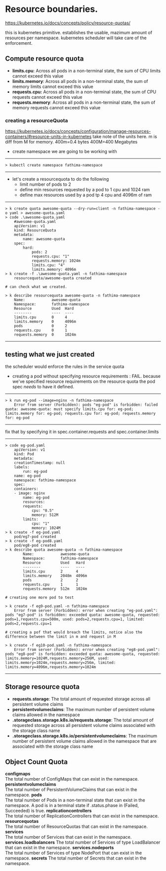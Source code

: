 # Resource boundaries.

https://kubernetes.io/docs/concepts/policy/resource-quotas/

this is kubernetes primitive. 
establishes the usable, mazimum amount of resources per namespace. 
kubernetes scheduler will take care of the enforcement.

## Compute resource quota


* **limits.cpu**:
     Across all pods in a non-terminal state, the sum of CPU limits cannot exceed this value
* **limits.memory**:
     Across all pods in a non-terminal state, the sum of memory limits cannot exceed this value
* **requests.cpu:** 
     Across all pods in a non-terminal state, the sum of CPU requests cannot exceed this value
* **requests.memory**:
     Across all pods in a non-terminal state, the sum of memory requests cannot exceed this value

### creating a resourceQuota

<https://kubernetes.io/docs/concepts/configuration/manage-resources-containers/#resource-units-in-kubernetes> take note of the units here. m is diff from M for memory.
400m=0.4 bytes
400M=400 Megabytes

- create namespace we are going to be working with 

---
    > kubectl create namespace fathima-namespace
---

- let's create a resourcequota to do the following 
    * limit number of pods to 2
    * define min resources requested by a pod to 1 cpu and 1024 ram
    * define max resources used by a pod tp 4 cpu and 4096m of ram
---
    > k create quota awesome-quota --dry-run=client -n fathima-namespace -o yaml > awesome-quota.yaml
    > code .\awesome-quota.yaml
        #awesome-quota.yaml
        apiVersion: v1
        kind: ResourceQuota
        metadata:
            name: awesome-quota
        spec: 
            hard:
                pods: 2
                requests.cpu: "1"
                requests.memory: 1024m
                limits.cpu: "4"
                limits.memory: 4096m
    > k create -f .\awesome-quota.yaml -n fathima-namespace
        resourcequota/awesome-quota created

    # can check what we created. 

    > k describe resourcequota awesome-quota -n fathima-namespace
        Name:            awesome-quota
        Namespace:       fathima-namespace
        Resource         Used  Hard
        --------         ----  ----
        limits.cpu       0     4
        limits.memory    0     4096m
        pods             0     2
        requests.cpu     0     1
        requests.memory  0     1024m
---

## testing what we just created

the scheduler would enforce the rules in the service quota

* creating a pod without specifying resource requirements : FAIL.
    because we've specified resource requirements on the resource quota the pod spec *needs* to have it defined.

---
    > k run eg-pod --image=nginx -n fathima-namespace
        Error from server (Forbidden): pods "eg-pod" is forbidden: failed quota: awesome-quota: must specify limits.cpu for: eg-pod; limits.memory for: eg-pod; requests.cpu for: eg-pod; requests.memory for: eg-pod
---

fix that by specifying it in spec.container.requests and spec.container.limits

--- 
    > code eg-pod.yaml
        apiVersion: v1
        kind: Pod
        metadata:
        creationTimestamp: null
        labels:
            run: eg-pod
        name: eg-pod
        namespace: fathima-namespace
        spec:
        containers:
        - image: nginx
            name: eg-pod
            resources: 
            requests: 
                cpu: "0.5"
                memory: 512M
            limits:
                cpu: "1"
                memory: 1024M
    > k create -f eg-pod.yaml
        pod/eg7-pod created
    > k create -f eg-pod8.yaml
        pod/eg8-pod created
    > k describe quota awesome-quota -n fathima-namespace
            Name:            awesome-quota
            Namespace:       fathima-namespace
            Resource         Used   Hard
            --------         ----   ----
            limits.cpu       2      4
            limits.memory    2048m  4096m
            pods             2      2
            requests.cpu     1      1
            requests.memory  512m   1024m
    
    # creating one more pod to test

    > k create -f eg9-pod.yaml -n fathima-namespace
        Error from server (Forbidden): error when creating "eg-pod.yaml": pods "eg7-pod" is forbidden: exceeded quota: awesome-quota, requested: pods=1,requests.cpu=500m, used: pods=2,requests.cpu=1, limited: pods=2,requests.cpu=1

    # creating a pof that would breach the limits, notice also the difference between the limit in m and request in M

    > k create -f eg10-pod.yaml -n fathima-namespace
        Error from server (Forbidden): error when creating "eg8-pod.yaml": pods "eg8-pod" is forbidden: exceeded quota: awesome-quota, requested: limits.memory=1024M,requests.memory=256M, used: limits.memory=1024m,requests.memory=256m, limited: limits.memory=4096m,requests.memory=1024m
---

## Storage resource quota

* **requests.storage**: 
    The total amount of requested storage across all persistent volume claims
* **persistentvolumeclaims**: 
    The maximum number of persistent volume claims allowed in the namespace
* **.storageclass.storage.k8s.io/requests.storage**: 
    The total amount of requested storage across all persistent volume claims associated with the storage class name
* **.storageclass.storage.k8s.io/persistentvolumeclaims**: 
    The maximum number of persistent volume claims allowed in the namespace that are associated with the storage class name

## Object Count Quota

**configmaps**	
    The total number of ConfigMaps that can exist in the namespace.
**persistentvolumeclaims**	
    The total number of PersistentVolumeClaims that can exist in the namespace.
**pods**	
    The total number of Pods in a non-terminal state that can exist in the namespace. A pod is in a terminal state if .status.phase in (Failed, Succeeded) is true.
**replicationcontrollers**	
    The total number of ReplicationControllers that can exist in the namespace.
**resourcequotas**	
    The total number of ResourceQuotas that can exist in the namespace.
**services**	
    The total number of Services that can exist in the namespace.
**services.loadbalancers**
    The total number of Services of type LoadBalancer that can exist in the namespace.
**services.nodeports**	
    The total number of Services of type NodePort that can exist in the namespace.
**secrets**
    The total number of Secrets that can exist in the namespace.